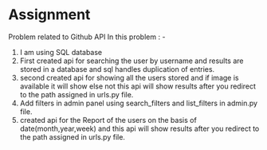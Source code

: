 # Assignment
Problem related to Github API 
In this problem : - 
1. I am using SQL database 
2. First created api for searching the user by username and results are stored in a database and sql handles duplication of entries.
3. second created api for showing all the users stored and if image is available it will show else not this api will show results after you redirect to the path assigned in urls.py file.
4. Add filters in admin panel using search_filters and list_filters in admin.py file.
5. created api for the Report of the users on the basis of date(month,year,week) and this api will show results after you redirect to the path assigned in urls.py file.
